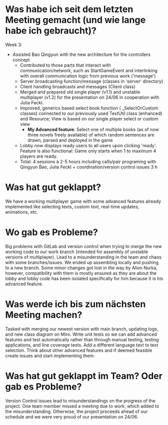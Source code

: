 # Was habe ich seit dem letzten Meeting gemacht (und wie lange habe ich gebraucht)?

Week 3:
- Assisted Bao Qingyun with the new architecture for the controllers concept
  - Contributed to those parts that interact with communication/network, such as StartGameEvent and interlinking with overall communication logic from previous work ('message')
  - Server broadcasting function/message (classes in 'server' directory)
  - Client handling broadcasts and messages (Client class)
  - Merged and prepared old single player (v1.1) and unstable multiplayer (v1.2) for the presentation on 24/06 in cooperation with Julia Feckl. 
  - Improved, generics based select book function ( _SelectOrCustom classes) connected to our previously used TextUtil class (enhanced) and Resource; View is based on our single player select or custom view
    - **My Advanced feature**: Select one of multiple books (as of now three novels freely available) of which random sentences are drawn, parsed and deployed in the game
  - Lobby now displays ready users to all users upon clicking 'ready'. Feature is also functional: Game only starts when 1 to maximum 4 players are ready.
  - Total: 4 sessions à 2-5 hours including calls/pair programing with Qingyun Bao, Julia Feckl + coordination/version control issues 3 h

# Was hat gut geklappt?
We have a working multiplayer game with some advanced features already implemented like selecting texts, custom text, real-time updates, animations, etc.

# Wo gab es Probleme?
Big problems with GitLab and version control when trying to merge the new working code to our work branch (intended for assembly of unstable versions of multiplayer).
Lead to a misunderstanding in the team and chaos with some branches/issues. We ended up assembling locally and pushing to a new branch. Some minor changes got lost in the way by Alion Nurka, however, compatibility with them is mostly ensured as they are about the lobby and lobby code has been isolated specifically for him because it is his advanced feature.

# Was werde ich bis zum nächsten Meeting machen?
Tasked with merging our newest version with main branch, updating logs, and new class diagram on Miro.
Write unit tests so we can add advanced features and test automatically rather than through manual testing, testing applications, and line coverage tests.
Add a different language text to text selection.
Think about other advanced features and if deemed feasible create issues and start implementing them.

# Was hat gut geklappt im Team? Oder gab es Probleme?
Version Control issues lead to misunderstandings on the progress of the project. One team member missed a meeting due to work, which added to the misunderstanding.
Otherwise, the project proceeds ahead of our schedule and we were very proud of our presentation on 24/06.
